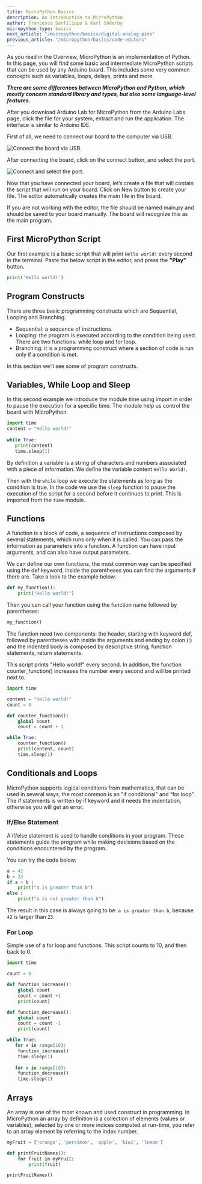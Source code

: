 ```yaml
---
title: MicroPython Basics
description: An introduction to MicroPython
author: Francesca Sanfilippo & Karl Söderby
micropython_type: basics
next_article: "/micropython/basics/digital-analog-pins"
previous_article: "/micropython/basics/code-editors"
---
```


As you read in the Overview, MicroPython is an implementation of Python. In this page, you will find some basic and intermediate MicroPython scripts that can be used by any Arduino board. This includes some very common concepts such as variables, loops, delays, prints and more.

***There are some differences between MicroPython and Python, which mostly concern standard library and types, but also some language-level features.***

After you download Arduino Lab for MicroPython from the Arduino Labs page, click the file for your system, extract and run the application. The interface is similar to Arduino IDE.  

First of all, we need to connect our board to the computer via USB.

![Connect the board via USB.]()

After connecting the board, click on the connect button, and select the port. 

![Connect and select the port.]()

Now that you have connected your board, let’s create a file that will contain the script that will run on your board. Click on New button to create your file. The editor automatically creates the main file in the board.

If you are not working with the editor, the file should be named main.py and should be saved to your board manually. The board will recognize this as the main program. 

## First MicroPython Script

Our first example is a basic script that will print `Hello world!` every second in the terminal. Paste the below script in the editor, and press the **"Play"** button.

```python
print('Hello world!')
```

## Program Constructs

There are three basic programming constructs which are Sequential, Looping and Branching.
- Sequential: a sequence of instructions.
- Looping: the program is executed according to the condition being used. There are two functions: while loop and for loop.
- Branching: it is a programming construct where a section of code is run only if a condition is met.

In this section we’ll see some of program constructs.

## Variables, While Loop and Sleep

In this second example we introduce the module time using import in order to pause the execution for a specific time. The module help us control the board with MicroPython.

```python
import time    
content = "Hello world!"
 
while True:
   print(content)   
   time.sleep(1)
```

By definition a variable is a string of characters and numbers associated with a piece of information. We define the variable content `Hello World!`. 

Then with the `while` loop we execute the statements as long as the condition is true. In the code we use the `sleep` function to pause the execution of the script for a second before it continues to print. This is imported from the `time` module.

## Functions

A function is a block of code, a sequence of instructions composed by several statements, which runs only when it is called.
You can pass the information as parameters into a function. A function can have input arguments, and can also have output parameters.

We can define our own functions, the most common way can be specified using the def keyword, inside the parentheses you can find the arguments if there are. Take a look to the example below:

```python
def my_function():    
    print("Hello world!")
```

Then you can call your function using the function name followed by parentheses:

```python
my_function() 
```

The function need two components: the header, starting with keyword def, followed by parentheses with inside the arguments and ending by colon (:) and the indented body is composed by descriptive string, function statements, return statements.

This script prints "Hello world!" every second. In addition, the function counter_function() increases the number every second and will be printed next to.

```python
import time

content = "Hello world!"
count = 0

def counter_function():
    global count
    count = count + 1

while True:
    counter_function()
    print(content, count)
    time.sleep(1)
```

## Conditionals and Loops

MicroPython supports logical conditions from mathematics, that can be used in several ways, the most common is an "if conditional" and “for loop”. The if statements is written by if keyword and it needs the indentation, otherwise you will get an error. 

### If/Else Statement

A if/else statement is used to handle conditions in your program. These statements guide the program while making decisions based on the conditions encountered by the program. 

You can try the code below:

```python
a = 42
b = 23
if a > b :
    print("a is greater than b")
else :
    print("a is not greater than b")
```

The result in this case is always going to be: `a is greater than b`, because `42` is larger than `23`.

### For Loop

Simple use of a for loop and functions. This script counts to 10, and then back to 0.

```python
import time

count = 0

def function_increase():
    global count
    count = count +1
    print(count)

def function_decrease():
    global count
    count = count -1
    print(count)

while True:
   for x in range(10):
    function_increase()
    time.sleep(1)
    
   for x in range(10):
    function_decrease()
    time.sleep(1)
```

## Arrays

An array is one of the most known and used construct in programming. In MicroPython an array by definition is a collection of elements (values or variables), selected by one or more indices computed at run-time, you refer to an array element by referring to the index number.

```python
myFruit = ['orange', 'persimon', 'apple', 'kiwi', 'lemon']

def printFruitNames():
    for fruit in myFruit:
        print(fruit)

printFruitNames()
```
